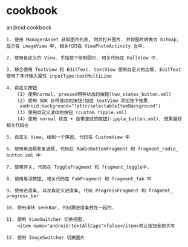 # cookbook
android cookbook

    1. 使用 ManagerAsset 获取图片列表, 然后打开图片. 并将图片转换为 bitmap, 
    显示在 imageView 中, 相关代码在 ViewPhotoActivity 当中.

    2. 使用自定义的 View, 手指按下绘制圆形. 相关代码在 BallView 中.
    
    3. 联合使用 TextView 和 EditText. textView 使用自定义的边框, EditText 
    使用了多行输入属性 inputType:textMultiLine
    
    4. 自定义按钮
        (1) 使用normal, pressed两种状态的按钮(two_states_button.xml)
        (2) 使用 SDK 自带波纹的按钮(如给 textView 添加按下效果,
         android:background="?attr/selectableItemBackground")
        (3) 使用自定义波纹的按钮 (custom_ripple.xml)
        (4) 使用 normal 状态 + 自带波纹的按钮(ripple_button.xml), 效果最好
    相关代码在
    
    5. 自定义 View, 绘制一个饼图, 代码在 CustomView 中
    
    6. 使用单选框和复选框, 代码在 RadioButtonFragment 和 fragment_radio_
    button.xml 中
    
    7. 使用开关, 代码在 ToggleFragment 和 fragment_toggle中.
     
    8. 使用悬浮按钮, 相关代码在 FabFragment 和 fragment_fab 中
    
    9. 使用进度条, 以及自定义进度条, 代码 ProgressFragment 和 fragment_
    progress_bar 
    
    10. 使用滑块 seekBar, 代码跟进度条放在一起的.
    
    11. 使用 ViewSwitcher 切换视图,
        <item name="android:textAllCaps">false</item>禁止按钮全部大写
        
    12. 使用 ImageSwitcher 切换图片